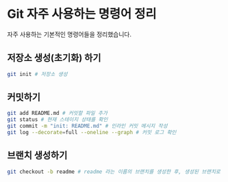 # Git 자주 사용하는 명령어 정리
자주 사용하는 기본적인 명령어들을 정리했습니다.
## 저장소 생성(초기화) 하기
```bash
git init # 저장소 생성
```
## 커밋하기
```bash
git add README.md # 커밋할 파일 추가
git status # 현재 스테이지 상태를 확인
git commit -m "init: README.md" # 인라인 커밋 메시지 작성
git log --decorate=full --oneline --graph # 커밋 로그 확인
```
## 브랜치 생성하기
```bash
git checkout -b readme # readme 라는 이름의 브랜치를 생성한 후, 생성된 브랜치로 체크아웃
